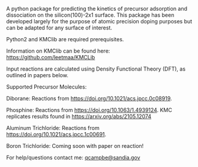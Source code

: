 A python package for predicting the kinetics of precursor adsorption and dissociation on the silicon(100)-2x1 surface.
This package has been developed largely for the purpose of atomic precision doping purposes but can be adapted for any surface of interest.

Python2 and KMClib are required prerequisites.

Information on KMClib can be found here: https://github.com/leetmaa/KMCLib

Input reactions are calculated using Density Functional Theory (DFT), as outlined in papers below.

Supported Precursor Molecules:

Diborane: Reactions from https://doi.org/10.1021/acs.jpcc.0c08919.

Phosphine: Reactions from https://doi.org/10.1063/1.4939124. KMC replicates results found in https://arxiv.org/abs/2105.12074

Aluminum Trichloride: Reactions from https://doi.org/10.1021/acs.jpcc.1c00691.

Boron Trichloride: Coming soon with paper on reaction!

For help/questions contact me: qcampbe@sandia.gov

